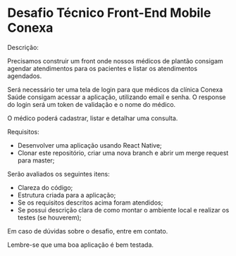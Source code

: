 # Desafio Técnico Front-End Mobile Conexa

Descrição:

Precisamos construir um front onde nossos médicos de plantão consigam agendar atendimentos para os pacientes e listar os atendimentos agendados.

Será necessário ter uma tela de login para que médicos da clínica Conexa Saúde consigam acessar a aplicação, utilizando email e senha.
O response do login será um token de validação e o nome do médico.

O médico poderá cadastrar, listar e detalhar uma consulta.



Requisitos:

* Desenvolver uma aplicação usando React Native;
* Clonar este repositório, criar uma nova branch e abrir um merge request para master;

Serão avaliados os seguintes itens:

* Clareza do código;
* Estrutura criada para a aplicação;
* Se os requisitos descritos acima foram atendidos;
* Se possui descrição clara de como montar o ambiente local e realizar os testes (se houverem);

Em caso de dúvidas sobre o desafio, entre em contato.

Lembre-se que uma boa aplicação é bem testada.